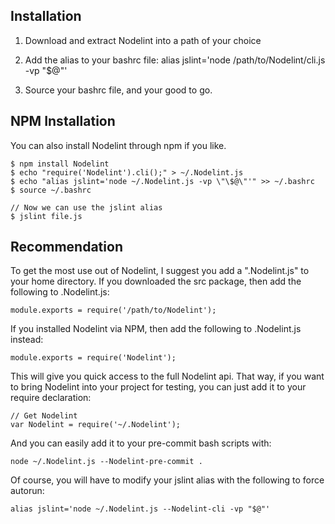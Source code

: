 Installation
------------

1. Download and extract Nodelint into a path of your choice

2. Add the alias to your bashrc file: alias jslint='node /path/to/Nodelint/cli.js -vp "$@"'

3. Source your bashrc file, and your good to go.



NPM Installation
----------------

You can also install Nodelint through npm if you like.

	$ npm install Nodelint
	$ echo "require('Nodelint').cli();" > ~/.Nodelint.js
	$ echo "alias jslint='node ~/.Nodelint.js -vp \"\$@\"'" >> ~/.bashrc
	$ source ~/.bashrc

	// Now we can use the jslint alias
	$ jslint file.js



Recommendation
--------------

To get the most use out of Nodelint, I suggest you add a ".Nodelint.js" to your home directory. If you
downloaded the src package, then add the following to .Nodelint.js:

	module.exports = require('/path/to/Nodelint');

If you installed Nodelint via NPM, then add the following to .Nodelint.js instead:

	module.exports = require('Nodelint');

This will give you quick access to the full Nodelint api. That way, if you want to bring Nodelint into your
project for testing, you can just add it to your require declaration:

	// Get Nodelint
	var Nodelint = require('~/.Nodelint');

And you can easily add it to your pre-commit bash scripts with:

	node ~/.Nodelint.js --Nodelint-pre-commit .

Of course, you will have to modify your jslint alias with the following to force autorun:

	alias jslint='node ~/.Nodelint.js --Nodelint-cli -vp "$@"'
